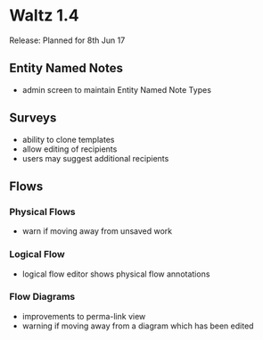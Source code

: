 # Waltz 1.4

Release: Planned for 8th Jun 17

## Entity Named Notes

- admin screen to maintain Entity Named Note Types

## Surveys

- ability to clone templates
- allow editing of recipients
- users may suggest additional recipients


## Flows

### Physical Flows

- warn if moving away from unsaved work

### Logical Flow

- logical flow editor shows physical flow annotations

### Flow Diagrams

- improvements to perma-link view
- warning if moving away from a diagram which has been edited


